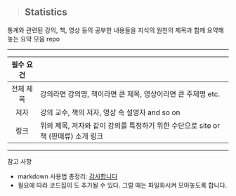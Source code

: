 > ## Statistics

통계와 관련된 강의, 책, 영상 등의 공부한 내용들을 지식의 원천의 제목과 함께 요약해놓는 요약 모음 repo

---

| 필수 요건 |  |
| :-: | --- |
| 전체 제목 | 강의라면 강의명, 책이라면 큰 제목, 영상이라면 큰 주제명 etc. |
| 저자 | 강의 교수, 책의 저자, 영상 속 설명자 and so on |
| 링크 | 위의 제목, 저자와 같이 강의를 특정하기 위한 수단으로 site or 책 (판매류) 소개 링크 |

---

참고 사항

- markdown 사용법 총정리: [감사합니다](https://heropy.blog/2017/09/30/markdown/)
- 필요에 따라 코드집이 도 추가될 수 있다. 그럴 때는 파일화시켜 모아놓도록 합니다.
